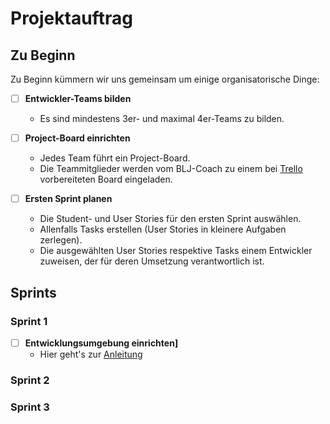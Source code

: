 # Projektauftrag

## Zu Beginn

Zu Beginn kümmern wir uns gemeinsam um einige organisatorische Dinge:  

- [ ] **Entwickler-Teams bilden**
  - Es sind mindestens 3er- und maximal 4er-Teams zu bilden.

- [ ] **Project-Board einrichten**
  - Jedes Team führt ein Project-Board.
  - Die Teammitglieder werden vom BLJ-Coach zu einem bei [Trello](https://trello.com/) vorbereiteten Board eingeladen.

- [ ] **Ersten Sprint planen**
  - Die Student- und User Stories für den ersten Sprint auswählen.
  - Allenfalls Tasks erstellen (User Stories in kleinere Aufgaben zerlegen).
  - Die ausgewählten User Stories respektive Tasks einem Entwickler zuweisen, der für deren Umsetzung verantwortlich ist.

## Sprints

### Sprint 1

- [ ] **Entwicklungsumgebung einrichten]**
  - Hier geht's zur [Anleitung](https://github.com/IctBerufsbildungZentralschweiz/blj-labyrinth-processing/tree/master/01%20Aufgaben/01%20Entwicklungsumgebung%20einrichten)

### Sprint 2

### Sprint 3
